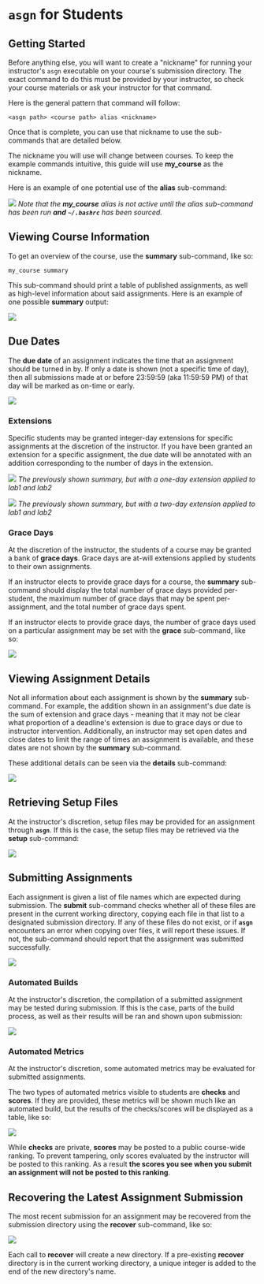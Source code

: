 # **`asgn`** for Students

## Getting Started

Before anything else, you will want to create a "nickname" for running your instructor's `asgn` executable on your course's submission directory.
The exact command to do this must be provided by your instructor, so check your course materials or ask your instructor for that command.

Here is the general pattern that command will follow:

```
<asgn path> <course path> alias <nickname>
```

Once that is complete, you can use that nickname to use the sub-commands that are detailed below.

The nickname you will use will change between courses.
To keep the example commands intuitive, this guide will use **my_course** as the nickname.

Here is an example of one potential use of the **alias** sub-command:

![](./img/alias.png)
_Note that the **my_course** alias is not active until the alias sub-command has been run **and** **`~/.bashrc`** has been sourced._

## Viewing Course Information

To get an overview of the course, use the **summary** sub-command, like so:

```console
my_course summary
```

This sub-command should print a table of published assignments, as well as high-level information about said assignments.
Here is an example of one possible **summary** output:

![](./img/summary.png)

## Due Dates

The **due date** of an assignment indicates the time that an assignment should be turned in by.
If only a date is shown (not a specific time of day), then all submissions made at or before 23:59:59 (aka 11:59:59 PM) of that day will be marked as on-time or early.

![](./img/lateness.png)

### Extensions

Specific students may be granted integer-day extensions for specific assignments at the discretion of the instructor.
If you have been granted an extension for a specific assignment, the due date will be annotated with an addition corresponding to the number of days in the extension.

![](./img/one_day_extension.png)
*The previously shown summary, but with a one-day extension applied to lab1 and lab2*

![](./img/two_day_extension.png)
*The previously shown summary, but with a two-day extension applied to lab1 and lab2*


### Grace Days

At the discretion of the instructor, the students of a course may be granted a bank of **grace days**.
Grace days are at-will extensions applied by students to their own assignments.

If an instructor elects to provide grace days for a course, the **summary** sub-command should display the total number of grace days provided per-student, the maximum number of grace days that may be spent per-assignment, and the total number of grace days spent.

If an instructor elects to provide grace days, the number of grace days used on a particular assignment may be set with the **grace** sub-command, like so:

![](./img/grace.png)

## Viewing Assignment Details

Not all information about each assignment is shown by the **summary** sub-command.
For example, the addition shown in an assignment's due date is the sum of extension and grace days - meaning that it may not be clear what proportion of a deadline's extension is due to grace days or due to instructor intervention.
Additionally, an instructor may set open dates and close dates to limit the range of times an assignment is available, and these dates are not shown by the **summary** sub-command.

These additional details can be seen via the **details** sub-command:

![](./img/details.png)

## Retrieving Setup Files

At the instructor's discretion, setup files may be provided for an assignment through **`asgn`**.
If this is the case, the setup files may be retrieved via the **setup** sub-command:

![](./img/setup.png)


## Submitting Assignments

Each assignment is given a list of file names which are expected during submission.
The **submit** sub-command checks whether all of these files are present in the current working directory, copying each file in that list to a designated submission directory.
If any of these files do not exist, or if **`asgn`** encounters an error when copying over files, it will report these issues.
If not, the sub-command should report that the assignment was submitted successfully.

![](./img/submit.png)

### Automated Builds

At the instructor's discretion, the compilation of a submitted assignment may be tested during submission.
If this is the case, parts of the build process, as well as their results will be ran and shown upon submission:

![](./img/build.png)

### Automated Metrics

At the instructor's discretion, some automated metrics may be evaluated for submitted assignments.

The two types of automated metrics visible to students are **checks** and **scores**.
If they are provided, these metrics will be shown much like an automated build, but the results of the checks/scores will be displayed as a table, like so:

![](./img/metrics.png)

While **checks** are private, **scores** may be posted to a public course-wide ranking.
To prevent tampering, only scores evaluated by the instructor will be posted to this ranking.
As a result __the scores you see when you submit an assignment will not be posted to this ranking__.


## Recovering the Latest Assignment Submission

The most recent submission for an assignment may be recovered from the submission directory using the **recover** sub-command, like so:

![](./img/recovery.png)

Each call to **recover** will create a new directory.
If a pre-existing **recover** directory is in the current working directory, a unique integer is added to the end of the new directory's name.

